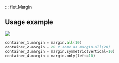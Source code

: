::: flet.Margin

## Usage example

<img src="/img/docs/controls/container/container-margin-diagram.png" className="screenshot-50" />

```python
container_1.margin = margin.all(10)
container_2.margin = 20 # same as margin.all(20)
container_3.margin = margin.symmetric(vertical=10)
container_4.margin = margin.only(left=10)
```
